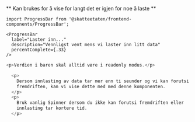 ** Kan brukes for å vise for langt det er igjen for noe å laste **

```
import ProgressBar from '@skatteetaten/frontend-components/ProgressBar';

<ProgressBar
  label="Laster inn..."
  description="Vennligst vent mens vi laster inn litt data"
  percentComplete={.33}
/>
```

```js noeditor uu
<p>Verdien i baren skal alltid være i readonly modus.</p>
```

```js noeditor beskrivelse
  <p>
    Dersom innlasting av data tar mer enn ti seunder og vi kan forutsi
    fremdriften, kan vi vise dette med med denne komponenten.
  </p>
  <p>
    Bruk vanlig Spinner dersom du ikke kan forutsi fremdriften eller
    innlasting tar kortere tid.
  </p>
```
